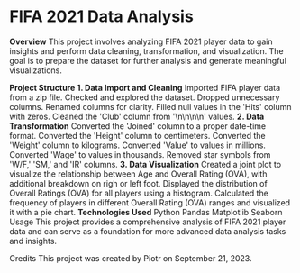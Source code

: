 # FIFA 2021 Data Analysis
**Overview**
This project involves analyzing FIFA 2021 player data to gain insights and perform data cleaning, transformation, and visualization. The goal is to prepare the dataset for further analysis and generate meaningful visualizations.

**Project Structure**
**1. Data Import and Cleaning**
Imported FIFA player data from a zip file.
Checked and explored the dataset.
Dropped unnecessary columns.
Renamed columns for clarity.
Filled null values in the 'Hits' column with zeros.
Cleaned the 'Club' column from '\n\n\n\n' values.
**2. Data Transformation**
Converted the 'Joined' column to a proper date-time format.
Converted the 'Height' column to centimeters.
Converted the 'Weight' column to kilograms.
Converted 'Value' to values in millions.
Converted 'Wage' to values in thousands.
Removed star symbols from 'W/F,' 'SM,' and 'IR' columns.
**3. Data Visualization**
Created a joint plot to visualize the relationship between Age and Overall Rating (OVA), with additional breakdown on righ or left foot. 
Displayed the distribution of Overall Ratings (OVA) for all players using a histogram.
Calculated the frequency of players in different Overall Rating (OVA) ranges and visualized it with a pie chart.
**Technologies Used**
Python
Pandas
Matplotlib
Seaborn
Usage
This project provides a comprehensive analysis of FIFA 2021 player data and can serve as a foundation for more advanced data analysis tasks and insights.

Credits
This project was created by Piotr on September 21, 2023.
